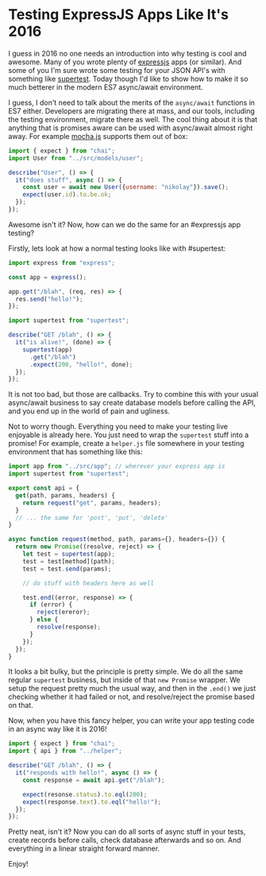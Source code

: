 # Testing ExpressJS Apps Like It's 2016

I guess in 2016 no one needs an introduction into why testing is cool and
awesome. Many of you wrote plenty of [expressjs](http://expressjs.com) apps
(or similar). And some of you I'm sure wrote some testing for your JSON API's
with something like [supertest](https://github.com/visionmedia/supertest). Today
though I'd like to show how to make it so much betterer in the modern ES7
async/await environment.

I guess, I don't need to talk about the merits of the `async/await` functions
in ES7 either. Developers are migrating there at mass, and our tools, including the
testing environment, migrate there as well. The cool thing about it is that
anything that is promises aware can be used with async/await almost right away.
For example [mocha.js](https://mochajs.org) supports them out of box:

```js
import { expect } from "chai";
import User from "../src/models/user";

describe("User", () => {
  it("does stuff", async () => {
    const user = await new User({username: "nikolay"}).save();
    expect(user.id).to.be.ok;
  });
});
```

Awesome isn't it? Now, how can we do the same for an #expressjs app testing?

Firstly, lets look at how a normal testing looks like with #supertest:

```js
import express from "express";

const app = express();

app.get("/blah", (req, res) => {
  res.send("hello!");
});

import supertest from "supertest";

describe("GET /blah", () => {
  it("is alive!", (done) => {
    supertest(app)
      .get("/blah")
      .expect(200, "hello!", done);
  });
});
```

It is not too bad, but those are callbacks. Try to combine this with your usual
async/await business to say create database models before calling the API, and
you end up in the world of pain and ugliness.

Not to worry though. Everything you need to make your testing live enjoyable is
already here. You just need to wrap the `supertest` stuff into a promise! For
example, create a `helper.js` file somewhere in your testing environment that
has something like this:

```js
import app from "../src/app"; // wherever your express app is
import supertest from "supertest";

export const api = {
  get(path, params, headers) {
    return request("get", params, headers);
  }
  // ... the same for 'post', 'put', 'delete'
}

async function request(method, path, params={}, headers={}) {
  return new Promise((resolve, reject) => {
    let test = supertest(app);
    test = test[method](path);
    test = test.send(params);

    // do stuff with headers here as well

    test.end((error, response) => {
      if (error) {
        reject(ereror);
      } else {
        resolve(response);
      }
    });
  });
}
```

It looks a bit bulky, but the principle is pretty simple. We do all the same
regular `supertest` business, but inside of that `new Promise` wrapper. We
setup the request pretty much the usual way, and then in the `.end()` we just
checking whether it had failed or not, and resolve/reject the promise based on
that.

Now, when you have this fancy helper, you can write your app testing code
in an async way like it is 2016!

```js
import { expect } from "chai";
import { api } from "../helper";

describe("GET /blah", () => {
  it("responds with hello!", async () => {
    const response = await api.get("/blah");

    expect(resonse.status).to.eql(200);
    expect(response.text).to.eql("hello!");
  });
});
```

Pretty neat, isn't it? Now you can do all sorts of async stuff in your tests,
create records before calls, check database afterwards and so on. And everything
in a linear straight forward manner.

Enjoy!
